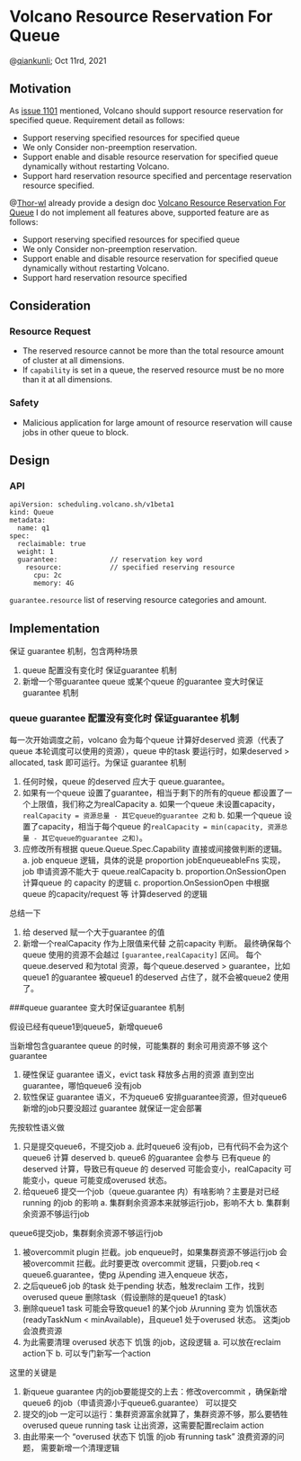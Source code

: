 # Volcano Resource Reservation For Queue

@[qiankunli](https://github.com/qiankunli); Oct 11rd, 2021

## Motivation
As [issue 1101](https://github.com/volcano-sh/volcano/issues/1101) mentioned, Volcano should support resource reservation
for specified queue. Requirement detail as follows:
* Support reserving specified resources for specified queue
* We only Consider non-preemption reservation.
* Support enable and disable resource reservation for specified queue dynamically without restarting Volcano.
* Support hard reservation resource specified and percentage reservation resource specified.

@[Thor-wl](https://github.com/Thor-wl) already provide a design doc [Volcano Resource Reservation For Queue](https://github.com/volcano-sh/volcano/blob/master/docs/design/queue-resource-reservation-design.md)
I do not implement all features above, supported feature are as follows:

* Support reserving specified resources for specified queue
* We only Consider non-preemption reservation.
* Support enable and disable resource reservation for specified queue dynamically without restarting Volcano.
* Support hard reservation resource specified

## Consideration
### Resource Request
* The reserved resource cannot be more than the total resource amount of cluster at all dimensions.
* If `capability` is set in a queue, the reserved resource must be no more than it at all dimensions.

### Safety
* Malicious application for large amount of resource reservation will cause jobs in other queue to block.

## Design
### API
```
apiVersion: scheduling.volcano.sh/v1beta1
kind: Queue
metadata:
  name: q1
spec:
  reclaimable: true
  weight: 1
  guarantee:             // reservation key word
    resource:            // specified reserving resource
      cpu: 2c
      memory: 4G
```

`guarantee.resource` list of reserving resource categories and amount.

## Implementation

保证 guarantee 机制，包含两种场景
1. queue 配置没有变化时 保证guarantee 机制
2. 新增一个带guarantee queue 或某个queue 的guarantee 变大时保证guarantee 机制

### queue guarantee 配置没有变化时 保证guarantee 机制

每一次开始调度之前，volcano 会为每个queue 计算好deserved 资源（代表了queue 本轮调度可以使用的资源），queue 中的task 要运行时，如果deserved > allocated, task 即可运行。为保证 guarantee 机制

1. 任何时候，queue 的deserved 应大于 queue.guarantee。
2. 如果有一个queue 设置了guarantee，相当于剩下的所有的queue 都设置了一个上限值，我们称之为realCapacity
   a. 如果一个queue 未设置capacity，`realCapacity = 资源总量 - 其它queue的guarantee 之和`
   b. 如果一个queue 设置了capacity，相当于每个queue 的`realCapacity = min(capacity, 资源总量 - 其它queue的guarantee 之和)`。
3. 应修改所有根据 queue.Queue.Spec.Capability 直接或间接做判断的逻辑。
   a. job enqueue 逻辑，具体的说是 proportion jobEnqueueableFns 实现，job 申请资源不能大于 queue.realCapacity
   b. proportion.OnSessionOpen 计算queue 的 capacity 的逻辑
   c. proportion.OnSessionOpen 中根据 queue 的capacity/request 等 计算deserved 的逻辑

总结一下

1. 给 deserved 赋一个大于guarantee 的值
2. 新增一个realCapacity 作为上限值来代替 之前capacity 判断。
   最终确保每个queue 使用的资源不会越过 `[guarantee,realCapacity]`  区间。 每个queue.deserved 和为total 资源，每个queue.deserved > guarantee，比如queue1 的guarantee 被queue1 的deserved 占住了，就不会被queue2 使用了。

###queue  guarantee 变大时保证guarantee 机制

假设已经有queue1到queue5，新增queue6

当新增包含guarantee queue 的时候，可能集群的 剩余可用资源不够 这个guarantee
1. 硬性保证 guarantee 语义，evict task 释放多占用的资源 直到空出guarantee，哪怕queue6 没有job
2. 软性保证 guarantee 语义，不为queue6 安排guarantee资源，但对queue6 新增的job只要没超过 guarantee 就保证一定会部署

先按软性语义做

1. 只是提交queue6，不提交job
   a. 此时queue6 没有job，已有代码不会为这个queue6 计算 deserved
   b. queue6 的guarantee 会参与 已有queue 的deserved 计算，导致已有queue 的 deserved 可能会变小，realCapacity 可能变小，queue 可能变成overused 状态。
2. 给queue6 提交一个job（queue.guarantee 内）有啥影响？主要是对已经running 的job 的影响
   a. 集群剩余资源本来就够运行job，影响不大
   b. 集群剩余资源不够运行job

queue6提交job，集群剩余资源不够运行job
1. 被overcommit plugin 拦截。job enqueue时，如果集群资源不够运行job 会被overcommit 拦截。此时要更改 overcommit 逻辑，只要job.req < queue6.guarantee，使pg 从pending 进入enqueue 状态，
2. 之后queue6 job 的task 处于pending 状态，触发reclaim 工作，找到overused queue 删除task（假设删除的是queue1 的task）
3. 删除queue1 task 可能会导致queue1 的某个job 从running 变为 饥饿状态(readyTaskNum < minAvailable)，且queue1 处于overused 状态。 这类job 会浪费资源
4. 为此需要清理 overused 状态下 饥饿 的job，这段逻辑
   a. 可以放在reclaim action下
   b. 可以专门新写一个action

这里的关键是
1. 新queue guarantee 内的job要能提交的上去：修改overcommit ，确保新增queue6 的job（申请资源小于queue6.guarantee） 可以提交
2. 提交的job 一定可以运行：集群资源富余就算了，集群资源不够，那么要牺牲overused queue running task 让出资源，这需要配置reclaim action
3. 由此带来一个 “overused 状态下 饥饿 的job 有running task” 浪费资源的问题， 需要新增一个清理逻辑
